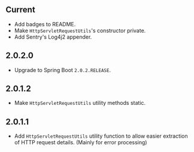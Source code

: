 ## Current

* Add badges to README.
* Make `HttpServletRequestUtils`'s constructor private.
* Add Sentry's Log4j2 appender.

## 2.0.2.0

* Upgrade to Spring Boot `2.0.2.RELEASE`.

## 2.0.1.2

* Make `HttpServletRequestUtils` utility methods static.

## 2.0.1.1

* Add `HttpServletRequestUtils` utility function to allow easier extraction of HTTP request details. (Mainly for error processing)
